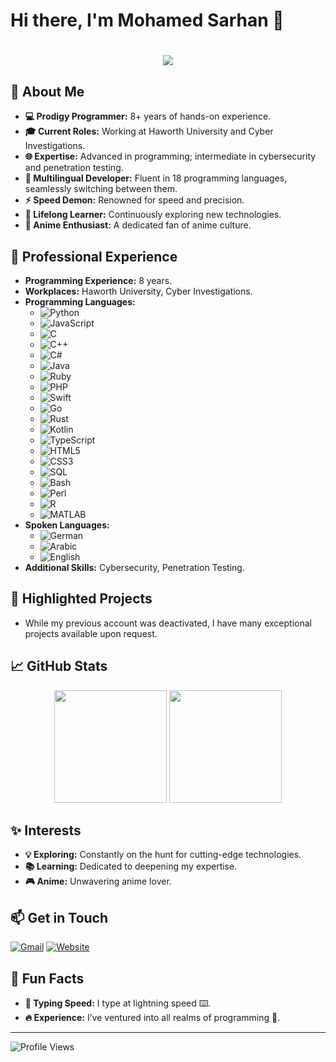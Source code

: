 # Hi there, I'm Mohamed Sarhan 👋

<h1 align="center">
  <img src='https://readme-typing-svg.herokuapp.com/?font=Righteous&size=60&duration=6000&center=true&vCenter=true&width=1600&height=140&lines=%E2%9C%A8+Hi+there+%F0%9F%91%8B+I%27m+Mohamed+Sarhan'>
</h1>

## 🌟 About Me
- **💻 Prodigy Programmer:** 8+ years of hands-on experience.
- **🎓 Current Roles:** Working at Haworth University and Cyber Investigations.
- **🌐 Expertise:** Advanced in programming; intermediate in cybersecurity and penetration testing.
- **🚀 Multilingual Developer:** Fluent in 18 programming languages, seamlessly switching between them.
- **⚡ Speed Demon:** Renowned for speed and precision.
- **🌱 Lifelong Learner:** Continuously exploring new technologies.
- **🎌 Anime Enthusiast:** A dedicated fan of anime culture.

## 💼 Professional Experience
- **Programming Experience:** 8 years.
- **Workplaces:** Haworth University, Cyber Investigations.
- **Programming Languages:**
  - ![Python](https://img.shields.io/badge/Python-3776AB?style=flat&logo=python&logoColor=white)
  - ![JavaScript](https://img.shields.io/badge/JavaScript-F7DF1E?style=flat&logo=javascript&logoColor=black)
  - ![C](https://img.shields.io/badge/C-A8B9CC?style=flat&logo=c&logoColor=white)
  - ![C++](https://img.shields.io/badge/C++-00599C?style=flat&logo=cplusplus&logoColor=white)
  - ![C#](https://img.shields.io/badge/C%23-239120?style=flat&logo=csharp&logoColor=white)
  - ![Java](https://img.shields.io/badge/Java-007396?style=flat&logo=java&logoColor=white)
  - ![Ruby](https://img.shields.io/badge/Ruby-CC342D?style=flat&logo=ruby&logoColor=white)
  - ![PHP](https://img.shields.io/badge/PHP-777BB4?style=flat&logo=php&logoColor=white)
  - ![Swift](https://img.shields.io/badge/Swift-FA7343?style=flat&logo=swift&logoColor=white)
  - ![Go](https://img.shields.io/badge/Go-00ADD8?style=flat&logo=go&logoColor=white)
  - ![Rust](https://img.shields.io/badge/Rust-000000?style=flat&logo=rust&logoColor=white)
  - ![Kotlin](https://img.shields.io/badge/Kotlin-0095D5?style=flat&logo=kotlin&logoColor=white)
  - ![TypeScript](https://img.shields.io/badge/TypeScript-3178C6?style=flat&logo=typescript&logoColor=white)
  - ![HTML5](https://img.shields.io/badge/HTML5-E34F26?style=flat&logo=html5&logoColor=white)
  - ![CSS3](https://img.shields.io/badge/CSS3-1572B6?style=flat&logo=css3&logoColor=white)
  - ![SQL](https://img.shields.io/badge/SQL-4479A1?style=flat&logo=postgresql&logoColor=white)
  - ![Bash](https://img.shields.io/badge/Bash-4EAA25?style=flat&logo=gnu-bash&logoColor=white)
  - ![Perl](https://img.shields.io/badge/Perl-39457E?style=flat&logo=perl&logoColor=white)
  - ![R](https://img.shields.io/badge/R-276DC3?style=flat&logo=r&logoColor=white)
  - ![MATLAB](https://img.shields.io/badge/MATLAB-0076A8?style=flat&logo=mathworks&logoColor=white)
- **Spoken Languages:**
  - ![German](https://img.shields.io/badge/German-000000?style=flat&logo=german&logoColor=white)
  - ![Arabic](https://img.shields.io/badge/Arabic-007A3D?style=flat&logo=arabic&logoColor=white)
  - ![English](https://img.shields.io/badge/English-0077B5?style=flat&logo=english&logoColor=white)
- **Additional Skills:** Cybersecurity, Penetration Testing.

## 🚀 Highlighted Projects
- While my previous account was deactivated, I have many exceptional projects available upon request.

## 📈 GitHub Stats
<div align="center">
  <img height="180em" src="https://github-readme-stats.vercel.app/api?username=Mohamed2007Sarhan&show_icons=true&theme=radical"/>
  <img height="180em" src="https://github-readme-stats.vercel.app/api/top-langs/?username=Mohamed2007Sarhan&layout=compact&theme=radical"/>
</div>

## ✨ Interests
- **💡 Exploring:** Constantly on the hunt for cutting-edge technologies.
- **📚 Learning:** Dedicated to deepening my expertise.
- **🎮 Anime:** Unwavering anime lover.

## 📫 Get in Touch
[![Gmail](https://img.shields.io/badge/Gmail-D14836?style=flat&logo=gmail&logoColor=white)](mailto:sarhanmuhammad584@gmail.com)
[![Website](https://img.shields.io/badge/Website-000000?style=flat&logo=netlify&logoColor=white)](https://prof-mohamed-sarhan.netlify.app/)

## 🎉 Fun Facts
- **💬 Typing Speed:** I type at lightning speed ⌨️.
- **🔥 Experience:** I’ve ventured into all realms of programming 💼.

---

![Profile Views](https://komarev.com/ghpvc/?username=Mohamed2007Sarhan&color=blueviolet)


